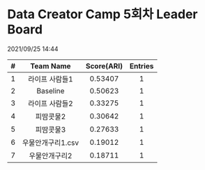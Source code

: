 # Data Creator Camp 5회차 Leader Board
2021/09/25 14:44

|#|Team Name|Score(ARI)|Entries|  
|:---:|:---:|:---:|:---:|  
|1|라이프 사람들1|0.53407|1|  
|2|Baseline|0.50623|1|  
|3|라이프 사람들2|0.33275|1|  
|4|피땀콧물2|0.30642|1|  
|5|피땀콧물3|0.27633|1|  
|6|우물안개구리1.csv|0.19012|1|  
|7|우물안개구리2|0.18711|1|  
